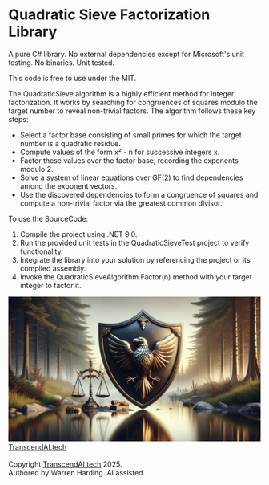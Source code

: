 
# Quadratic Sieve Factorization Library

A pure C# library. No external dependencies except for Microsoft's unit testing. No binaries. Unit tested.

This code is free to use under the MIT.

The QuadraticSieve algorithm is a highly efficient method for integer factorization. It works by searching for congruences of squares modulo the target number to reveal non-trivial factors. The algorithm follows these key steps:
- Select a factor base consisting of small primes for which the target number is a quadratic residue.
- Compute values of the form x² - n for successive integers x.
- Factor these values over the factor base, recording the exponents modulo 2.
- Solve a system of linear equations over GF(2) to find dependencies among the exponent vectors.
- Use the discovered dependencies to form a congruence of squares and compute a non-trivial factor via the greatest common divisor.

To use the SourceCode:
1. Compile the project using .NET 9.0.
2. Run the provided unit tests in the QuadraticSieveTest project to verify functionality.
3. Integrate the library into your solution by referencing the project or its compiled assembly.
4. Invoke the QuadraticSieveAlgorithm.Factor(n) method with your target integer to factor it.

![AI Image](aiimage.jpg)
[TranscendAI.tech](https://TranscendAI.tech)<br>
<br>
Copyright [TranscendAI.tech](https://TranscendAI.tech) 2025.</br>
Authored by Warren Harding. AI assisted.
